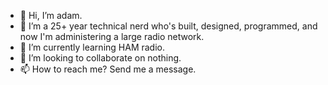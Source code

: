 - 👋 Hi, I’m adam.
- 👀 I’m a 25+ year technical nerd who's built, designed, programmed, and now I'm administering a large radio network.
- 🌱 I’m currently learning HAM radio.
- 💞️ I’m looking to collaborate on nothing.
- 📫 How to reach me? Send me a message.

<!---
andarazoroflove/andarazoroflove is a ✨ special ✨ repository because its `README.md` (this file) appears on your GitHub profile.
You can click the Preview link to take a look at your changes.
--->
